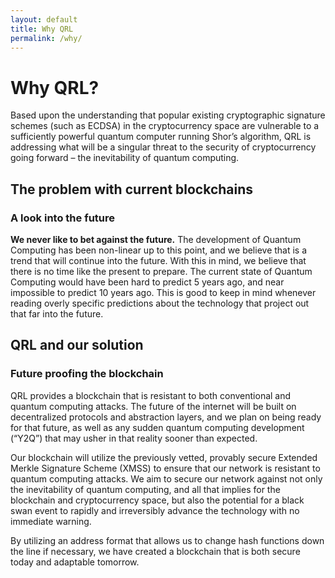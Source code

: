 ```yaml
---
layout: default
title: Why QRL
permalink: /why/
---
```


<div class="wrapper hero">
  <div class="particles">
     <div class="magnifyingglass" 
      data-attach-class=".wrapper.hero .grid p" 
      data-attach-position="bottom right" 
      data-child-anchor="bottom left" 
      data-offset-left="0" 
      data-offset-top="100"
      data-scale="1.1">
    </div>
    <div class="bw1000" 
      data-attach-class=".wrapper.events" 
      data-attach-position="top right" 
      data-child-anchor="bottom right" 
      data-offset-left="50" 
      data-offset-top="-110"
      data-scalex="-1"
      data-scale="1">
    </div>
  </div>
  <div class="grid">
    <div class="w12">
      <h1>Why QRL?</h1>
      <p>Based upon the understanding that popular existing cryptographic signature schemes (such as ECDSA) in the cryptocurrency space are vulnerable to a sufficiently powerful quantum computer running Shor’s algorithm, QRL is addressing what will be a singular threat to the security of cryptocurrency going forward – the inevitability of quantum computing.</p>
    </div>
  </div>
</div>


<div class="wrapper">
	<div class="grid">
		<div class="w12">
			<div class="header-section">
				<h2>The problem with current blockchains</h2>
				<h3>A look into the future</h3>
			</div>
			<p><strong>We never like to bet against the future.</strong> The development of Quantum Computing has been non-linear up to this point, and we believe that is a trend that will continue into the future. With this in mind, we believe that there is no time like the present to prepare. The current state of Quantum Computing would have been hard to predict 5 years ago, and near impossible to predict 10 years ago. This is good to keep in mind whenever reading overly specific predictions about the technology that project out that far into the future.
			</p>
		</div>
	</div>
</div>


<div class="wrapper">
	<div class="grid">
		<div class="w12">
			<div class="header-section">
				<h2>QRL and our solution</h2>
				<h3>Future proofing the blockchain</h3>
			</div>
			<p>QRL provides a blockchain that is resistant to both conventional and quantum computing attacks. The future of the internet will be built on decentralized protocols and abstraction layers, and we plan on being ready for that future, as well as any sudden quantum computing development (“Y2Q”) that may usher in that reality sooner than expected.</p>
			<p>Our blockchain will utilize the previously vetted, provably secure Extended Merkle Signature Scheme (XMSS) to ensure that our network is resistant to quantum computing attacks. We aim to secure our network against not only the inevitability of quantum computing, and all that implies for the blockchain and cryptocurrency space, but also the potential for a black swan event to rapidly and irreversibly advance the technology with no immediate warning.</p>
			<p>By utilizing an address format that allows us to change hash functions down the line if necessary, we have created a blockchain that is both secure today and adaptable tomorrow.</p>
		</div>
	</div>
</div>